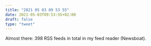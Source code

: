 ```yaml
---
title: "2021 05 03 09 53 55"
date: 2021-05-03T09:53:55+02:00
draft: false
type: "tweet"
---
```

Almost there: 398 RSS feeds in total in my feed reader (Newsboat).
